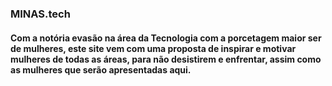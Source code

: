 ### MINAS.tech

#### Com a notória evasão na área da Tecnologia com a porcetagem maior ser de mulheres, este site vem com uma proposta de inspirar e motivar mulheres de todas as áreas, para não desistirem e enfrentar, assim como as mulheres que serão apresentadas aqui.
